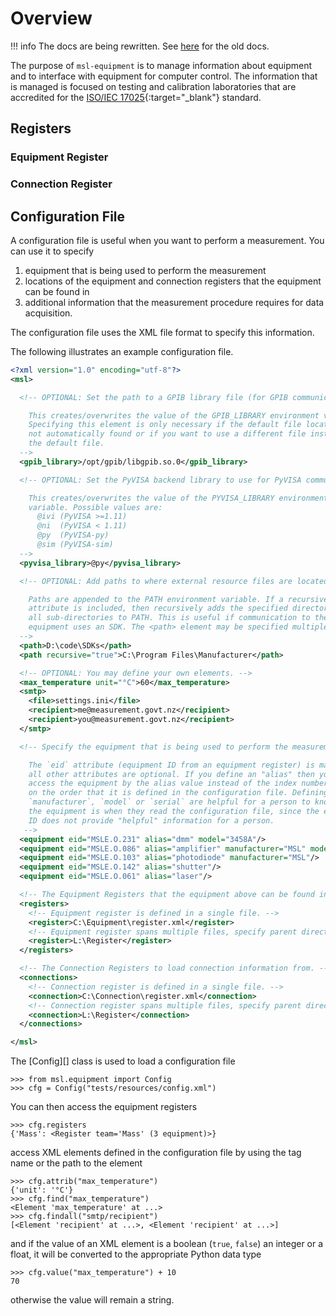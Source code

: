# Overview

!!! info
    The docs are being rewritten. See [here](https://msl-equipment.readthedocs.io/en/latest/index.html) for the old docs.

The purpose of `msl-equipment` is to manage information about equipment and to interface with equipment for computer control. The information that is managed is focused on testing and calibration laboratories that are accredited for the [ISO/IEC 17025]{:target="_blank"} standard.

[ISO/IEC 17025]: https://www.iso.org/ISO-IEC-17025-testing-and-calibration-laboratories.html

## Registers

### Equipment Register

### Connection Register

## Configuration File

A configuration file is useful when you want to perform a measurement. You can use it to specify

1. equipment that is being used to perform the measurement
2. locations of the equipment and connection registers that the equipment can be found in
3. additional information that the measurement procedure requires for data acquisition.

The configuration file uses the XML file format to specify this information.

The following illustrates an example configuration file.

```xml
<?xml version="1.0" encoding="utf-8"?>
<msl>

  <!-- OPTIONAL: Set the path to a GPIB library file (for GPIB communication).

    This creates/overwrites the value of the GPIB_LIBRARY environment variable.
    Specifying this element is only necessary if the default file location is
    not automatically found or if you want to use a different file instead of
    the default file.
  -->
  <gpib_library>/opt/gpib/libgpib.so.0</gpib_library>

  <!-- OPTIONAL: Set the PyVISA backend library to use for PyVISA communication.

    This creates/overwrites the value of the PYVISA_LIBRARY environment
    variable. Possible values are:
      @ivi (PyVISA >=1.11)
      @ni  (PyVISA < 1.11)
      @py  (PyVISA-py)
      @sim (PyVISA-sim)
  -->
  <pyvisa_library>@py</pyvisa_library>

  <!-- OPTIONAL: Add paths to where external resource files are located.

    Paths are appended to the PATH environment variable. If a recursive="true"
    attribute is included, then recursively adds the specified directory and
    all sub-directories to PATH. This is useful if communication to the
    equipment uses an SDK. The <path> element may be specified multiple times.
  -->
  <path>D:\code\SDKs</path>
  <path recursive="true">C:\Program Files\Manufacturer</path>

  <!-- OPTIONAL: You may define your own elements. -->
  <max_temperature unit="°C">60</max_temperature>
  <smtp>
    <file>settings.ini</file>
    <recipient>me@measurement.govt.nz</recipient>
    <recipient>you@measurement.govt.nz</recipient>
  </smtp>

  <!-- Specify the equipment that is being used to perform the measurement.

    The `eid` attribute (equipment ID from an equipment register) is mandatory,
    all other attributes are optional. If you define an "alias" then you can
    access the equipment by the alias value instead of the index number based
    on the order that it is defined in the configuration file. Defining the
    `manufacturer`, `model` or `serial` are helpful for a person to know what
    the equipment is when they read the configuration file, since the equipment
    ID does not provide "helpful" information for a person.
   -->
  <equipment eid="MSLE.O.231" alias="dmm" model="3458A"/>
  <equipment eid="MSLE.O.086" alias="amplifier" manufacturer="MSL" model="39"/>
  <equipment eid="MSLE.O.103" alias="photodiode" manufacturer="MSL"/>
  <equipment eid="MSLE.O.142" alias="shutter"/>
  <equipment eid="MSLE.O.061" alias="laser"/>

  <!-- The Equipment Registers that the equipment above can be found in. -->
  <registers>
    <!-- Equipment register is defined in a single file. -->
    <register>C:\Equipment\register.xml</register>
    <!-- Equipment register spans multiple files, specify parent directory. -->
    <register>L:\Register</register>
  </registers>

  <!-- The Connection Registers to load connection information from. -->
  <connections>
    <!-- Connection register is defined in a single file. -->
    <connection>C:\Connection\register.xml</connection>
    <!-- Connection register spans multiple files, specify parent directory. -->
    <connection>L:\Register</connection>
  </connections>

</msl>
```

The [Config][] class is used to load a configuration file

```pycon
>>> from msl.equipment import Config
>>> cfg = Config("tests/resources/config.xml")

```

You can then access the equipment registers

```pycon
>>> cfg.registers
{'Mass': <Register team='Mass' (3 equipment)>}

```

access XML elements defined in the configuration file by using the tag name or the path to the element

```pycon
>>> cfg.attrib("max_temperature")
{'unit': '°C'}
>>> cfg.find("max_temperature")
<Element 'max_temperature' at ...>
>>> cfg.findall("smtp/recipient")
[<Element 'recipient' at ...>, <Element 'recipient' at ...>]

```

and if the value of an XML element is a boolean (`true`, `false`) an integer or a float, it will be converted to the appropriate Python data type

```pycon
>>> cfg.value("max_temperature") + 10
70

```

otherwise the value will remain a string.
